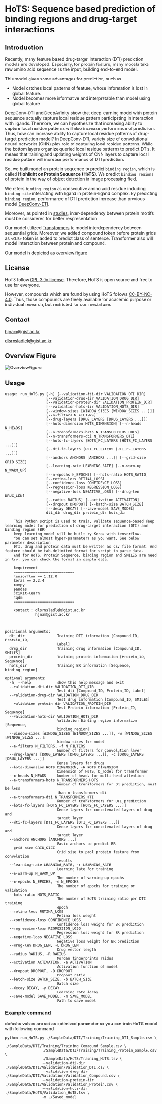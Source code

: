 # HoTS: Sequence based prediction of binding regions and drug-target interactions

## Introduction

Recently, many feature based drug-target interaction (DTI) prediction models are developed.
Especially, for protein feature, many models take raw amino acid sequence as the input, building end-to-end model.

This model gives some advantages for prediction, such as

  * Model catches local patterns of feature, whose information is lost in global feature. 
  * Model becomes more informative and interpretable than model using global feature

DeepConv-DTI and DeepAffinity show that deep learning model with protein sequence actually capture local residue pattern participating in interaction with ligands.
Therefore, we can hypothesize that increasing ability to capture local residue patterns will also increase performance of prediction.
Thus, how can increase ability to capture local residue patterns of drug-target prediction model?
In DeepConv-DTI, variety size of convolutional neural networks (CNN) play role of capturing local residue patterns. While the bottom layers organize queried local residue patterns to predict DTIs.
It means that training and updating weights of CNN layers to capture local residue pattern will increase performance of DTI prediction.

So, we built model on protein sequence to predict ``binding region``, which is called **Highlight on Protein Sequence (HoTS)**.
We predict ``binding regions`` of protein in the way of object detection in image processing field.

We refers ``binding region`` as consecutive amino acid residue including ``binding site`` interacting with ligand in protein-ligand complex.
By predicting ``binding region``, performance of DTI prediction increase than previous model [DeepConv-DTI](https://journals.plos.org/ploscompbiol/article?id=10.1371/journal.pcbi.1007129).

Moreover, as pointed in [studies](https://www.researchgate.net/publication/335085389_Improved_fragment_sampling_for_ab_initio_protein_structure_prediction_using_deep_neural_networks), inter-dependency between protein moitifs must be considered for better respresentation

Our model utilized [Transformers](https://arxiv.org/abs/1706.03762) to model interdependency between sequential grids.
Moreover, we added compound token before protein grids as ``<CLS>`` token is added to predict class of sentence. Transformer also will model interaction between protein and compound.

Our model is depicted as [overview figure](Figures/Fig_1.jpg)

## License


HoTS follow [GPL 3.0v license](LICENSE). Therefore, HoTS is open source and free to use for everyone.

However, compounds which are found by using HoTS follows [CC-BY-NC-4.0](CC-BY-NC-SA-4.0). Thus, those compounds are freely available for academic purpose or individual research, but restricted for commecial use.

## Contact

hjnam@gist.ac.kr

dlsrnsladlek@gist.ac.kr


## Overview Figure

![OverviewFigure](Figures/Fig_1.jpg)

## Usage

```
usage: run_HoTS.py [-h] [--validation-dti-dir VALIDATION_DTI_DIR]
                   [--validation-drug-dir VALIDATION_DRUG_DIR]
                   [--validation-protein-dir VALIDATION_PROTEIN_DIR]
                   [--validation-hots-dir VALIDATION_HOTS_DIR]
                   [--window-sizes [WINDOW_SIZES [WINDOW_SIZES ...]]]
                   [--n-filters N_FILTERS]
                   [--drug-layers [DRUG_LAYERS [DRUG_LAYERS ...]]]
                   [--hots-dimension HOTS_DIMENSION] [--n-heads N_HEADS]
                   [--n-transformers-hots N_TRANSFORMERS_HOTS]
                   [--n-transformers-dti N_TRANSFORMERS_DTI]
                   [--hots-fc-layers [HOTS_FC_LAYERS [HOTS_FC_LAYERS ...]]]
                   [--dti-fc-layers [DTI_FC_LAYERS [DTI_FC_LAYERS ...]]]
                   [--anchors ANCHORS [ANCHORS ...]] [--grid-size GRID_SIZE]
                   [--learning-rate LEARNING_RATE] [--n-warm-up N_WARM_UP]
                   [--n-epochs N_EPOCHS] [--hots-ratio HOTS_RATIO]
                   [--retina-loss RETINA_LOSS]
                   [--confidence-loss CONFIDENCE_LOSS]
                   [--regression-loss REGRESSION_LOSS]
                   [--negative-loss NEGATIVE_LOSS] [--drug-len DRUG_LEN]
                   [--radius RADIUS] [--activation ACTIVATION]
                   [--dropout DROPOUT] [--batch-size BATCH_SIZE]
                   [--decay DECAY] [--save-model SAVE_MODEL]
                   dti_dir drug_dir protein_dir hots_dir

    This Python script is used to train, validate sequence-based deep learning model for prediction of drug-target interaction (DTI) and binding region (BR)
    Deep learning model will be built by Keras with tensorflow.
    You can set almost hyper-parameters as you want, See below parameter description
    DTI, drug and protein data must be written as csv file format. And feature should be tab-delimited format for script to parse data.
    And for HoTS, Protein Sequence, binding region and SMILES are need in tsv. you can check the format in sample data. 

    Requirement
    ============================ 
    tensorflow == 1.12.0 
    keras == 2.2.4 
    numpy 
    pandas 
    scikit-learn 
    tqdm 
    ============================

    contact : dlsrnsladlek@gist.ac.kr
              hjnam@gist.ac.kr

    

positional arguments:
  dti_dir               Training DTI information [Compound_ID, Protein_ID,
                        Label]
  drug_dir              Training drug information [Compound_ID, SMILES]
  protein_dir           Training protein information [Protein_ID, Sequence]
  hots_dir              Training BR information [Sequence, binding_region]

optional arguments:
  -h, --help            show this help message and exit
  --validation-dti-dir VALIDATION_DTI_DIR
                        Test dti [Compound_ID, Protein_ID, Label]
  --validation-drug-dir VALIDATION_DRUG_DIR
                        Test drug information [Compound_ID, SMILES]
  --validation-protein-dir VALIDATION_PROTEIN_DIR
                        Test Protein information [Protein_ID, Sequence]
  --validation-hots-dir VALIDATION_HOTS_DIR
                        Validation Binding region information [Sequence,
                        binding_region]
  --window-sizes [WINDOW_SIZES [WINDOW_SIZES ...]], -w [WINDOW_SIZES [WINDOW_SIZES ...]]
                        Window sizes for model
  --n-filters N_FILTERS, -f N_FILTERS
                        Number of filters for convolution layer
  --drug-layers [DRUG_LAYERS [DRUG_LAYERS ...]], -c [DRUG_LAYERS [DRUG_LAYERS ...]]
                        Dense layers for drugs
  --hots-dimension HOTS_DIMENSION, -H HOTS_DIMENSION
                        Dimension of HoTS, D_model for transformer
  --n-heads N_HEADS     Number of heads for multi-head attention
  --n-transformers-hots N_TRANSFORMERS_HOTS
                        Number of transformers for BR prediction, must be less
                        than n-transformers-dti
  --n-transformers-dti N_TRANSFORMERS_DTI
                        Number of transformers for DTI prediction
  --hots-fc-layers [HOTS_FC_LAYERS [HOTS_FC_LAYERS ...]]
                        Dense layers for concatenated layers of drug and
                        target layer
  --dti-fc-layers [DTI_FC_LAYERS [DTI_FC_LAYERS ...]]
                        Dense layers for concatenated layers of drug and
                        target layer
  --anchors ANCHORS [ANCHORS ...]
                        Basic anchors to predict BR
  --grid-size GRID_SIZE
                        Grid size to pool protein feature from convolution
                        results
  --learning-rate LEARNING_RATE, -r LEARNING_RATE
                        Learning late for training
  --n-warm-up N_WARM_UP
                        The number of warming-up epochs
  --n-epochs N_EPOCHS, -e N_EPOCHS
                        The number of epochs for training or validation
  --hots-ratio HOTS_RATIO
                        The number of HoTS training ratio per DTI training
                        epoch
  --retina-loss RETINA_LOSS
                        Retina loss weight
  --confidence-loss CONFIDENCE_LOSS
                        Confidence loss weight for BR prediction
  --regression-loss REGRESSION_LOSS
                        Regression loss weight for BR prediction
  --negative-loss NEGATIVE_LOSS
                        Negative loss weight for BR prediction
  --drug-len DRUG_LEN, -L DRUG_LEN
                        Drug vector length
  --radius RADIUS, -R RADIUS
                        Morgan fingerprints raidus
  --activation ACTIVATION, -a ACTIVATION
                        Activation function of model
  --dropout DROPOUT, -D DROPOUT
                        Dropout ratio
  --batch-size BATCH_SIZE, -b BATCH_SIZE
                        Batch size
  --decay DECAY, -y DECAY
                        Learning rate decay
  --save-model SAVE_MODEL, -m SAVE_MODEL
                        Path to save model
```


### Example command

defaults values are set as optimized parameter so you can train HoTS model with following command
 
```
python run_HoTS.py ./SampleData/DTI/Training/Training_DTI_Sample.csv \
                 ./SampleData/DTI/Training/Training_Compound_Sample.csv \ 
                 ./SampleData/DTI/Training/Training_Protein_Sample.csv \
                 ./SampleData/HoTS/Training_HoTS.tsv \ 
                 --validation-dti-dir  ./SampleData/DTI/Validation/Validation_DTI.csv \
                 --validation-drug-dir ./SampleData/DTI/Validation/Validation_Compound.csv \
                 --validation-protein-dir ./SampleData/DTI/Validation/Validation_Protein.csv \
                 --validation-hots-dir ./SampleData/HoTS/Validation_HoTS.tsv \ 
                 -m ./Saved_model
```
